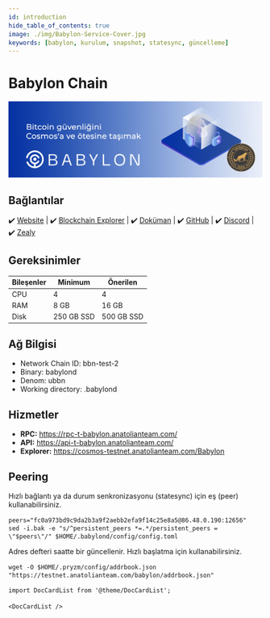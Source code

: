 ```yaml
---
id: introduction
hide_table_of_contents: true
image: ./img/Babylon-Service-Cover.jpg
keywords: [babylon, kurulum, snapshot, statesync, güncelleme]
---
```

# Babylon Chain

![Babylon Chain](./img/Babylon-Service.jpg)

## Bağlantılar
 ✔️ [Website](https://www.babylonchain.io/) |
 ✔️ [Blockchain Explorer](https://babylon.explorers.guru/) |
 ✔️ [Doküman](https://docs.babylonchain.io/) |
 ✔️ [GitHub](https://github.com/babylonchain) |
 ✔️ [Discord](https://discord.gg/XcCtr53g8F) | 
 ✔️ [Zealy](https://zealy.io/c/babylonchain/invite/H74AmwvpVNPGL8suCk1xL)

## Gereksinimler

| Bileşenler| Minimum | **Önerilen** |
| ------------ | ------------ | ------------ |
| CPU |	4 | 4 |
| RAM	| 8 GB | 16 GB |
| Disk	| 250 GB SSD | 500 GB SSD |

## Ağ Bilgisi 

* Network Chain ID: bbn-test-2
* Binary: babylond
* Denom: ubbn
* Working directory: .babylond

## Hizmetler
* **RPC:** https://rpc-t-babylon.anatolianteam.com/
* **API:** https://api-t-babylon.anatolianteam.com/
* **Explorer:** https://cosmos-testnet.anatolianteam.com/Babylon

## Peering
Hızlı bağlantı ya da durum senkronizasyonu (statesync) için eş (peer) kullanabilirsiniz.
```shell
peers="fc0a973bd9c9da2b3a9f2aebb2efa9f14c25e8a5@86.48.0.190:12656"
sed -i.bak -e "s/^persistent_peers *=.*/persistent_peers = \"$peers\"/" $HOME/.babylond/config/config.toml
```
Adres defteri saatte bir güncellenir. Hızlı başlatma için kullanabilirsiniz.
```shell
wget -O $HOME/.pryzm/config/addrbook.json "https://testnet.anatolianteam.com/babylon/addrbook.json"
```

```mdx-code-block
import DocCardList from '@theme/DocCardList';

<DocCardList />
```
